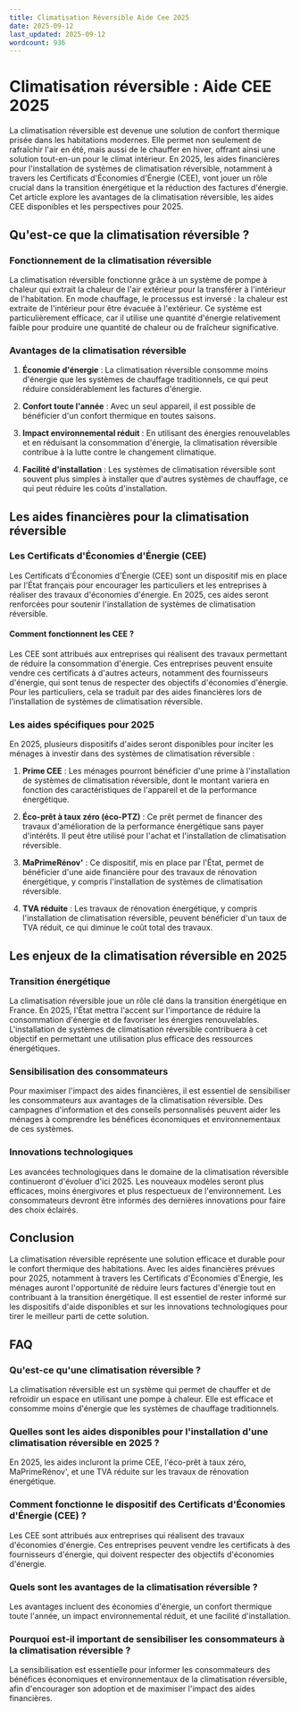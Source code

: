 ```yaml
---
title: Climatisation Réversible Aide Cee 2025
date: 2025-09-12
last_updated: 2025-09-12
wordcount: 936
---
```


# Climatisation réversible : Aide CEE 2025

La climatisation réversible est devenue une solution de confort thermique prisée dans les habitations modernes. Elle permet non seulement de rafraîchir l'air en été, mais aussi de le chauffer en hiver, offrant ainsi une solution tout-en-un pour le climat intérieur. En 2025, les aides financières pour l'installation de systèmes de climatisation réversible, notamment à travers les Certificats d'Économies d'Énergie (CEE), vont jouer un rôle crucial dans la transition énergétique et la réduction des factures d'énergie. Cet article explore les avantages de la climatisation réversible, les aides CEE disponibles et les perspectives pour 2025.

## Qu'est-ce que la climatisation réversible ?

### Fonctionnement de la climatisation réversible

La climatisation réversible fonctionne grâce à un système de pompe à chaleur qui extrait la chaleur de l'air extérieur pour la transférer à l'intérieur de l'habitation. En mode chauffage, le processus est inversé : la chaleur est extraite de l'intérieur pour être évacuée à l'extérieur. Ce système est particulièrement efficace, car il utilise une quantité d'énergie relativement faible pour produire une quantité de chaleur ou de fraîcheur significative.

### Avantages de la climatisation réversible

1. **Économie d'énergie** : La climatisation réversible consomme moins d'énergie que les systèmes de chauffage traditionnels, ce qui peut réduire considérablement les factures d'énergie.
   
2. **Confort toute l'année** : Avec un seul appareil, il est possible de bénéficier d'un confort thermique en toutes saisons.

3. **Impact environnemental réduit** : En utilisant des énergies renouvelables et en réduisant la consommation d'énergie, la climatisation réversible contribue à la lutte contre le changement climatique.

4. **Facilité d'installation** : Les systèmes de climatisation réversible sont souvent plus simples à installer que d'autres systèmes de chauffage, ce qui peut réduire les coûts d'installation.

## Les aides financières pour la climatisation réversible

### Les Certificats d'Économies d'Énergie (CEE)

Les Certificats d'Économies d'Énergie (CEE) sont un dispositif mis en place par l'État français pour encourager les particuliers et les entreprises à réaliser des travaux d'économies d'énergie. En 2025, ces aides seront renforcées pour soutenir l'installation de systèmes de climatisation réversible.

#### Comment fonctionnent les CEE ?

Les CEE sont attribués aux entreprises qui réalisent des travaux permettant de réduire la consommation d'énergie. Ces entreprises peuvent ensuite vendre ces certificats à d'autres acteurs, notamment des fournisseurs d'énergie, qui sont tenus de respecter des objectifs d'économies d'énergie. Pour les particuliers, cela se traduit par des aides financières lors de l'installation de systèmes de climatisation réversible.

### Les aides spécifiques pour 2025

En 2025, plusieurs dispositifs d'aides seront disponibles pour inciter les ménages à investir dans des systèmes de climatisation réversible :

1. **Prime CEE** : Les ménages pourront bénéficier d'une prime à l'installation de systèmes de climatisation réversible, dont le montant variera en fonction des caractéristiques de l'appareil et de la performance énergétique.

2. **Éco-prêt à taux zéro (éco-PTZ)** : Ce prêt permet de financer des travaux d'amélioration de la performance énergétique sans payer d'intérêts. Il peut être utilisé pour l'achat et l'installation de climatisation réversible.

3. **MaPrimeRénov'** : Ce dispositif, mis en place par l'État, permet de bénéficier d'une aide financière pour des travaux de rénovation énergétique, y compris l'installation de systèmes de climatisation réversible.

4. **TVA réduite** : Les travaux de rénovation énergétique, y compris l'installation de climatisation réversible, peuvent bénéficier d'un taux de TVA réduit, ce qui diminue le coût total des travaux.

## Les enjeux de la climatisation réversible en 2025

### Transition énergétique

La climatisation réversible joue un rôle clé dans la transition énergétique en France. En 2025, l'État mettra l'accent sur l'importance de réduire la consommation d'énergie et de favoriser les énergies renouvelables. L'installation de systèmes de climatisation réversible contribuera à cet objectif en permettant une utilisation plus efficace des ressources énergétiques.

### Sensibilisation des consommateurs

Pour maximiser l'impact des aides financières, il est essentiel de sensibiliser les consommateurs aux avantages de la climatisation réversible. Des campagnes d'information et des conseils personnalisés peuvent aider les ménages à comprendre les bénéfices économiques et environnementaux de ces systèmes.

### Innovations technologiques

Les avancées technologiques dans le domaine de la climatisation réversible continueront d'évoluer d'ici 2025. Les nouveaux modèles seront plus efficaces, moins énergivores et plus respectueux de l'environnement. Les consommateurs devront être informés des dernières innovations pour faire des choix éclairés.

## Conclusion

La climatisation réversible représente une solution efficace et durable pour le confort thermique des habitations. Avec les aides financières prévues pour 2025, notamment à travers les Certificats d'Économies d'Énergie, les ménages auront l'opportunité de réduire leurs factures d'énergie tout en contribuant à la transition énergétique. Il est essentiel de rester informé sur les dispositifs d'aide disponibles et sur les innovations technologiques pour tirer le meilleur parti de cette solution.

## FAQ

### Qu'est-ce qu'une climatisation réversible ?

La climatisation réversible est un système qui permet de chauffer et de refroidir un espace en utilisant une pompe à chaleur. Elle est efficace et consomme moins d'énergie que les systèmes de chauffage traditionnels.

### Quelles sont les aides disponibles pour l'installation d'une climatisation réversible en 2025 ?

En 2025, les aides incluront la prime CEE, l'éco-prêt à taux zéro, MaPrimeRénov', et une TVA réduite sur les travaux de rénovation énergétique.

### Comment fonctionne le dispositif des Certificats d'Économies d'Énergie (CEE) ?

Les CEE sont attribués aux entreprises qui réalisent des travaux d'économies d'énergie. Ces entreprises peuvent vendre les certificats à des fournisseurs d'énergie, qui doivent respecter des objectifs d'économies d'énergie.

### Quels sont les avantages de la climatisation réversible ?

Les avantages incluent des économies d'énergie, un confort thermique toute l'année, un impact environnemental réduit, et une facilité d'installation.

### Pourquoi est-il important de sensibiliser les consommateurs à la climatisation réversible ?

La sensibilisation est essentielle pour informer les consommateurs des bénéfices économiques et environnementaux de la climatisation réversible, afin d'encourager son adoption et de maximiser l'impact des aides financières.